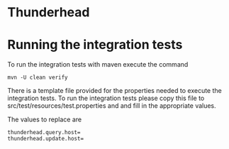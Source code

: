 Thunderhead
===========

# Running the integration tests
To run the integration tests with maven execute the command

    mvn -U clean verify

There is a template file provided for the properties needed to execute the integration tests.
To run the integration tests please copy this file to src/test/resources/test.properties and and
fill in the appropriate values.

The values to replace are

    thunderhead.query.host=
    thunderhead.update.host=
